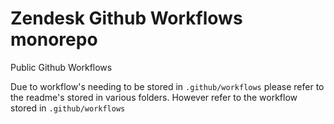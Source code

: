 # Zendesk Github Workflows monorepo
Public Github Workflows

Due to workflow's needing to be stored in `.github/workflows` please refer to the readme's stored in various folders. However refer to the workflow stored in `.github/workflows`
